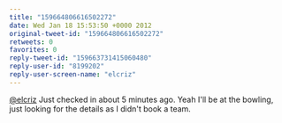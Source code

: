 ```yaml
---
title: "159664806616502272"
date: Wed Jan 18 15:53:50 +0000 2012
original-tweet-id: "159664806616502272"
retweets: 0
favorites: 0
reply-tweet-id: "159663731415060480"
reply-user-id: "8199202"
reply-user-screen-name: "elcriz"
---
```

<a href="https://twitter.com/elcriz">@elcriz</a> Just checked in about 5 minutes ago. Yeah I'll be at the bowling, just looking for the details as I didn't book a team.

